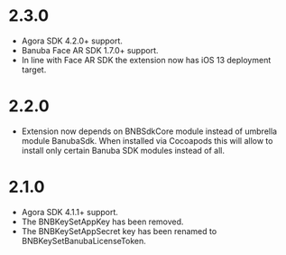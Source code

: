 # 2.3.0
* Agora SDK 4.2.0+ support.
* Banuba Face AR SDK 1.7.0+ support.
* In line with Face AR SDK the extension now has iOS 13 deployment target.

# 2.2.0
* Extension now depends on BNBSdkCore module instead of umbrella module BanubaSdk. When installed via Cocoapods this will allow to install only certain Banuba SDK modules instead of all.

# 2.1.0
* Agora SDK 4.1.1+ support.
* The BNBKeySetAppKey has been removed.
* The BNBKeySetAppSecret key has been renamed to BNBKeySetBanubaLicenseToken.